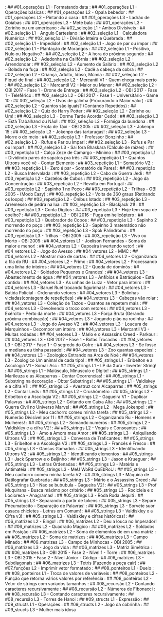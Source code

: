 [](base/011/Readme.md) : ## #01_operações L1 - Formatando data
[](base/000/Readme.md) : ## #01_operações L1 - Operações básicas
[](base/003/Readme.md) : ## #01_operações L2 - Opala bebedor
[](base/002/Readme.md) : ## #01_operações L2 - Pintando a casa
[](base/005/Readme.md) : ## #01_operações L3 - Ladrão de Goiabas
[](base/004/Readme.md) : ## #01_operações L3 - Mete bala
[](base/006/Readme.md) : ## #01_operações L3 - Zerinho ou um americano
[](base/025/Readme.md) : ## #02_seleção L1 - Ambos Divisíveis
[](base/062/Readme.md) : ## #02_seleção L1 - Angulo Cartesiano
[](base/015/Readme.md) : ## #02_seleção L1 - Calculadora Numérica
[](base/024/Readme.md) : ## #02_seleção L1 - Divisão Inteira e Quebrada
[](base/151/Readme.md) : ## #02_seleção L1 - Impedido!
[](base/156/Readme.md) : ## #02_seleção L1 - Jogo de par ou ímpar
[](base/155/Readme.md) : ## #02_seleção L1 - Plantação de Morangos
[](base/026/Readme.md) : ## #02_seleção L1 - Positivo, Nulo ou Negativo?
[](base/038/Readme.md) : ## #02_seleção L2 - A hora do próximo segundo
[](base/027/Readme.md) : ## #02_seleção L2 - Adedonha na Califórnia
[](base/018/Readme.md) : ## #02_seleção L2 - Arrendondar
[](base/021/Readme.md) : ## #02_seleção L2 - Aumento de Salário
[](base/032/Readme.md) : ## #02_seleção L2 - Bolada na fuça
[](base/028/Readme.md) : ## #02_seleção L2 - Cadê a cabeça da cobra
[](base/183/Readme.md) : ## #02_seleção L2 - Criança, Adulto, Idoso, Múmia
[](base/031/Readme.md) : ## #02_seleção L2 - Fiquei de final
[](base/030/Readme.md) : ## #02_seleção L2 - Mercantil V1 - Quem chega mais perto
[](base/039/Readme.md) : ## #02_seleção L2 - Mercantil V2 - Maior ou Menor
[](base/035/Readme.md) : ## #02_seleção L2 - OBI 2017 - Fase 1 - Drone de Entrega
[](base/022/Readme.md) : ## #02_seleção L2 - OBI 2017 - Fase 1 - Teleférico
[](base/019/Readme.md) : ## #02_seleção L2 - OBI 2017 - Fase 1 - Universitário - Game 10
[](base/017/Readme.md) : ## #02_seleção L2 - Ovos de galinha (Procurando o Maior valor)
[](base/014/Readme.md) : ## #02_seleção L2 - Quantos são iguais? (Contando Repetidos)
[](base/029/Readme.md) : ## #02_seleção L2 - Quiz do Harry Potter
[](base/020/Readme.md) : ## #02_seleção L2 - Zerinho ou Um!
[](base/043/Readme.md) : ## #02_seleção L3 - Dorme Tarde Acordar Cedo!
[](base/040/Readme.md) : ## #02_seleção L3 - Está Trabalhand ou Não!
[](base/034/Readme.md) : ## #02_seleção L3 - Formiga da bundona
[](base/157/Readme.md) : ## #02_seleção L3 - Frota de Táxi - OBI 2005
[](base/037/Readme.md) : ## #02_seleção L3 - Jokenpo 15
[](base/023/Readme.md) : ## #02_seleção L3 - Jokenpo das tartarugas!
[](base/036/Readme.md) : ## #02_seleção L3 - Morre o do meio
[](base/033/Readme.md) : ## #02_seleção L3 - Professor Bonzinho
[](base/041/Readme.md) : ## #02_seleção L3 - Rufus e Par ou Ímpar!
[](base/042/Readme.md) : ## #02_seleção L3 - Rufus e Par ou Ímpar!
[](base/001/Readme.md) : ## #02_seleção L3 - Sai fora Bhaskara (Cálculo de raízes)
[](base/056/Readme.md) : ## #03_repetição L1 - Calça Zeze de Camargo - Mínimo
[](base/013/Readme.md) : ## #03_repetição L1 - Dividindo pares de sapatos pra três
[](base/055/Readme.md) : ## #03_repetição L1 - Quantos Ultrons você vê - Contar Elemento
[](base/044/Readme.md) : ## #03_repetição L1 - Somatório V2
[](base/045/Readme.md) : ## #03_repetição L1 - Zero é par - Somatório de Pares!
[](base/058/Readme.md) : ## #03_repetição L2 - Busca Intervalada
[](base/048/Readme.md) : ## #03_repetição L2 - Cabo de Guerra Jedi
[](base/050/Readme.md) : ## #03_repetição L2 - Castelos de Cubos
[](base/046/Readme.md) : ## #03_repetição L2 - Jogo da Concentração
[](base/057/Readme.md) : ## #03_repetição L2 - Revolta em Portugal
[](base/049/Readme.md) : ## #03_repetição L2 - Sapinho 1 no Poço
[](base/136/Readme.md) : ## #03_repetição L2 - Trilhas - OBI 2005 - (Modo Easy)
[](base/016/Readme.md) : ## #03_repetição L2 - Volta de 360 graus (Retirando os loops)
[](base/047/Readme.md) : ## #03_repetição L2 - Ônibus lotado
[](base/051/Readme.md) : ## #03_repetição L3 - Arremesso de pedra na lua
[](base/063/Readme.md) : ## #03_repetição L3 - Blackjack 21!
[](base/064/Readme.md) : ## #03_repetição L3 - Conta Dígitos
[](base/052/Readme.md) : ## #03_repetição L3 - Hoje tem sopa de coelho?
[](base/053/Readme.md) : ## #03_repetição L3 - OBI 2016 - Fuga em helicóptero
[](base/054/Readme.md) : ## #03_repetição L3 - Quebrador de Copos
[](base/059/Readme.md) : ## #03_repetição L3 - Sapinho 2 morrendo no poço
[](base/065/Readme.md) : ## #03_repetição L3 - Sapinho 3 matemático não morrendo no poço
[](base/066/Readme.md) : ## #03_repetição L3 - Spok Palíndromo
[](base/158/Readme.md) : ## #03_repetição L3 - Trilhas - OBI 2005
[](base/161/Readme.md) : ## #03_repetição L3 - Vivo ou Morto - OBI 2005
[](base/060/Readme.md) : ## #04_vetores L1 - Joelison Fernandes - Soma do maior e menor!
[](base/061/Readme.md) : ## #04_vetores L2 - Capoeira invertendo vetor!
[](base/078/Readme.md) : ## #04_vetores L2 - Jogo do Avesso
[](base/091/Readme.md) : ## #04_vetores L2 - MMC
[](base/101/Readme.md) : ## #04_vetores L2 - Mostrar mão de cartas
[](base/068/Readme.md) : ## #04_vetores L2 - Organizando a fila do RU
[](base/090/Readme.md) : ## #04_vetores L2 - Primo
[](base/186/Readme.md) : ## #04_vetores L2 - Processando uma linha de inteiros
[](base/067/Readme.md) : ## #04_vetores L2 - Queda de dominós
[](base/072/Readme.md) : ## #04_vetores L2 - Soldados Pequenos e Grandes!
[](base/075/Readme.md) : ## #04_vetores L3 - Abastecimento de água
[](base/083/Readme.md) : ## #04_vetores L3 - Anfíbios e Batráquios - Está contido
[](base/082/Readme.md) : ## #04_vetores L3 - As unhas de Luiza - Vetor para inteiro
[](base/080/Readme.md) : ## #04_vetores L3 - Baruel Ruel trocando figurinhas!
[](base/073/Readme.md) : ## #04_vetores L3 - Batida Policial - Ordenando vetores
[](base/010/Readme.md) : ## #04_vetores L3 - Bolinhas viciadas(contagem de repetições)
[](base/070/Readme.md) : ## #04_vetores L3 - Cabeças vão rolar
[](base/086/Readme.md) : ## #04_vetores L3 - Coleção de Tazos - Quantos se repetem mais
[](base/188/Readme.md) : ## #04_vetores L3 - Devolvendo o troco com vetores
[](base/085/Readme.md) : ## #04_vetores L3 - Exército - Perto da morte
[](base/008/Readme.md) : ## #04_vetores L3 - Força Bruta (Gerando próxima combinação)
[](base/100/Readme.md) : ## #04_vetores L3 - Jogando pião na rodinha
[](base/079/Readme.md) : ## #04_vetores L3 - Jogo do Avesso V2
[](base/081/Readme.md) : ## #04_vetores L3 - Loucura de Marquinhos - Decompor um inteiro
[](base/077/Readme.md) : ## #04_vetores L3 - Mercantil V3 - Muitas rodadas
[](base/071/Readme.md) : ## #04_vetores L3 - Mário e o Assassins Creed - Parkour
[](base/074/Readme.md) : ## #04_vetores L3 - OBI 2017 - Fase 1 - Botas Trocadas
[](base/076/Readme.md) : ## #04_vetores L3 - OBI 2017 - Fase 1 - O segredo do Cofre
[](base/088/Readme.md) : ## #04_vetores L3 - Se fosse a mediana eu tinha passado!
[](base/069/Readme.md) : ## #04_vetores L3 - Zoo quantas especies!
[](base/087/Readme.md) : ## #04_vetores L3 - Zoologico Entrando na Arca de Noé
[](base/084/Readme.md) : ## #04_vetores L3 - Zoologico Um animal de cada tipo!
[](base/173/Readme.md) : ## #05_strings L1 - Eribelton e a Ascologia V1 - Somar Asc
[](base/092/Readme.md) : ## #05_strings L1 - LP da Xura - Inverter String!
[](base/104/Readme.md) : ## #05_strings L1 - Maiúsculo, Minusculo e Dígito!
[](base/177/Readme.md) : ## #05_strings L1 - Marileuza e as Alcaparras - Contar Ocorrencias!
[](base/176/Readme.md) : ## #05_strings L1 - Substring na decoração - Obter Substrings!
[](base/174/Readme.md) : ## #05_strings L1 - Valdiskey e a cifra V1!
[](base/095/Readme.md) : ## #05_strings L2 - Avestruz com Alcaparras
[](base/096/Readme.md) : ## #05_strings L2 - Contar Leds
[](base/126/Readme.md) : ## #05_strings L2 - Crushômetro
[](base/109/Readme.md) : ## #05_strings L2 - Eribelton e a Ascologia V2
[](base/097/Readme.md) : ## #05_strings L2 - Gagueira V1 - Duplicar Palavras
[](base/093/Readme.md) : ## #05_strings L2 - Gritando em Caixa Alta
[](base/180/Readme.md) : ## #05_strings L2 - Guerra Civil no Universo Marvel
[](base/089/Readme.md) : ## #05_strings L2 - Mega Jokenpo!
[](base/111/Readme.md) : ## #05_strings L2 - Meu cachorro comeu minha tarefa
[](base/125/Readme.md) : ## #05_strings L2 - Numerão Divisível por 11
[](base/110/Readme.md) : ## #05_strings L2 - Organizando Ru - Homens e Mulheres!
[](base/181/Readme.md) : ## #05_strings L2 - Somando numeros
[](base/106/Readme.md) : ## #05_strings L2 - Valdiskley e a cifra V2!
[](base/094/Readme.md) : ## #05_strings L2 - Vogais e Consoantes
[](base/127/Readme.md) : ## #05_strings L3 - Amo a Amora meu Amor
[](base/118/Readme.md) : ## #05_strings L3 - Aniquilando Ultrons V3
[](base/124/Readme.md) : ## #05_strings L3 - Conversa de Traficantes
[](base/113/Readme.md) : ## #05_strings L3 - Eribelton e a Ascologia V3
[](base/099/Readme.md) : ## #05_strings L3 - Francês é Fresco
[](base/120/Readme.md) : ## #05_strings L3 - Gansos Gamados
[](base/117/Readme.md) : ## #05_strings L3 - Identificando Ultrons V2
[](base/108/Readme.md) : ## #05_strings L3 - Identificando elementos
[](base/178/Readme.md) : ## #05_strings L3 - Jack Sparrow e o Beijinho
[](base/098/Readme.md) : ## #05_strings L3 - Jason e Krueguer
[](base/152/Readme.md) : ## #05_strings L3 - Letras Ordenadas
[](base/119/Readme.md) : ## #05_strings L3 - Matéria e Antimatéia
[](base/114/Readme.md) : ## #05_strings L3 - MeU WoRd QuEbRoU
[](base/102/Readme.md) : ## #05_strings L3 - Meu cachorro comeu minha tarefa V2
[](base/115/Readme.md) : ## #05_strings L3 - Máquina de Datilografar Quebrada
[](base/121/Readme.md) : ## #05_strings L3 - Mário e o Assassins Creed
[](base/122/Readme.md) : ## #05_strings L3 - Nao se bububula - Gagueira V2!
[](base/179/Readme.md) : ## #05_strings L3 - Prof Muquirana - Busca máximo por critério
[](base/112/Readme.md) : ## #05_strings L3 - Rocicleia e o Locioreca - Anagramas!
[](base/116/Readme.md) : ## #05_strings L3 - Roda Roda Jequiti
[](base/175/Readme.md) : ## #05_strings L3 - Separando a partir de tokens
[](base/103/Readme.md) : ## #05_strings L3 - Separe Pneumatocito - Separação de Palavras!
[](base/123/Readme.md) : ## #05_strings L3 - Sorvete suor casaca chicletes - Letras em Comum!
[](base/107/Readme.md) : ## #05_strings L3 - Valdiskley e a Cifra v3!
[](base/105/Readme.md) : ## #05_strings L3 - Valdiskley e cifras históricas!
[](base/130/Readme.md) : ## #06_matrizes L2 - Bingo!
[](base/012/Readme.md) : ## #06_matrizes L2 - Deu a louca no Imperador!
[](base/134/Readme.md) : ## #06_matrizes L2 - Quadrado Mágico
[](base/133/Readme.md) : ## #06_matrizes L2 - Soldados em Posição
[](base/128/Readme.md) : ## #06_matrizes L2 - Soma de elementos de em uma matriz
[](base/150/Readme.md) : ## #06_matrizes L2 - Soma de matrizes
[](base/129/Readme.md) : ## #06_matrizes L3 - Campo Minado
[](base/159/Readme.md) : ## #06_matrizes L3 - Campo de Minhocas - OBI 2005
[](base/135/Readme.md) : ## #06_matrizes L3 - Jogo da vida
[](base/131/Readme.md) : ## #06_matrizes L3 - Matriz Simétrica
[](base/153/Readme.md) : ## #06_matrizes L3 - OBI 2015 - Fase 2 - Nível 1 - Torre
[](base/154/Readme.md) : ## #06_matrizes L3 - OBI 2015 - Fase 2 - Nível Júnior - Código
[](base/132/Readme.md) : ## #06_matrizes L3 - Subdiagonais
[](base/007/Readme.md) : ## #06_matrizes L3 - Tetris (Fazendo a peça cair)
[](base/009/Readme.md) : ## #07_funções L2 - Imprimir vetor formatado
[](base/147/Readme.md) : ## #08_ponteiros L1 - Duelo
[](base/143/Readme.md) : ## #08_ponteiros L1 - Troca de valores de variáveis
[](base/144/Readme.md) : ## #08_ponteiros L2 - Função que retorna vários valores por referência
[](base/142/Readme.md) : ## #08_ponteiros L2 - Vetor de strings com variados tamanhos
[](base/145/Readme.md) : ## #08_recursão L2 - Contando caracteres recursivamente
[](base/141/Readme.md) : ## #08_recursão L2 - Números de Fibonacci
[](base/140/Readme.md) : ## #08_recursão L3 - Contando caracteres recursivamente
[](base/146/Readme.md) : ## #08_recursão L3 - Torres de Hanoi
[](base/148/Readme.md) : ## #09_structs L1 - Expressão
[](base/149/Readme.md) : ## #09_structs L1 - Operações
[](base/187/Readme.md) : ## #09_structs L2 - Jogo da cobrinha
[](base/182/Readme.md) : ## #09_structs L3 - Mulher mais idosa
